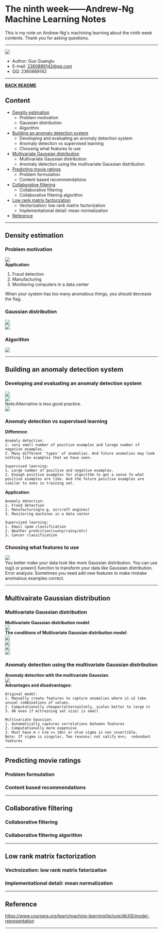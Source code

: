 # The ninth week——Andrew-Ng Machine Learning Notes  
This is my note on Andrew-Ng's machining learning about the ninth week contents. Thank you for asking questions.

***
[![](/picture/the_first_week/fig_ML.jpg)][Andrew-Ng-coursera]  
- Author: Guo Guanglu  
- E-mail: 2360889142@qq.com
- QQ: 2360889142  

*** 
[**BACK README**](README.md)  

## Content  
* [Density estimation](#density-estimation)
	* Problem motivation  
	* Gaussian distribution  
  	* Algorithm   
* [Building an anomaly detection system](#building-an-anomaly-detection-system)  
	* Developing and evaluating an anomaly detection system  
	* Anomaly detection vs supervised learning  
	* Choosing what features to use  
* [Multivariate Gaussian distribution](#multivairate-gaussian-distribution)  
	* Multivariate Gaussian distribution  
	* Anomaly detection using the multivariate Gaussian distribution  
* [Predicting movie ratings](#predicting-movie-ratings)
	* Problem formulation  
	* Content based recommendations  
* [Collaborative filtering](#collaborative-filtering)  
	* Collaborative filtering  
	* Collaborative filtering algorithm  
* [Low rank matrix factorization](#low-rank-matrix-factorization)  
	* Vectorization: low rank matrix factorization  
	* Implementational detail: mean normalization  
* [Reference](#reference)  

***  
Density estimation  
----  
### Problem motivation  
![](/picture/the_ninth_week/anomaly_detection1.png)  
**Application**:  
1. Fraud detection  
2. Manufacturing  
3. Monitoring computers in a data center  

When your system has too many anomalous things, you should decrease the flag.  
### Gaussian distribution  
![](/picture/the_ninth_week/anomaly_detection2.png)  
![](/picture/the_ninth_week/anomaly_detection3.png)  
### Algorithm  
![](/picture/the_ninth_week/anomaly_detection4.png)  

***  
Building an anomaly detection system  
----  
### Developing and evaluating an anomaly detection system  
![](/picture/the_ninth_week/anomaly_detection5.png)  
![](/picture/the_ninth_week/anomaly_detection6.png)   
Note:Alternative is less good practice.  
![](/picture/the_ninth_week/anomaly_detection7.png)   

### Anomaly detection vs supervised learning  
**Difference**:
```
Anomaly detection:  
1. very small number of positive examples and larege number of negative examples.  
2. Many different 'types' of anomalies. And future anomalies may look nothing like examples that we have seen.  

Supervised learning:  
1. Large number of positive and negative examples.  
2. Enough positive examples for algorithm to get a sense fo what positive examples are like. And the future positive examples are similar to ones in training set.  
```  
**Application**: 
 ```
 Anomaly detection:  
 1. Fraud detection  
 2. Manufacturing(e.g. aircraft engines)  
 3. Monitoring machines in a data center  
 
 Supervised learning:  
 1. Email spam classification  
 2. Weather predcition(sunny/rainy/etc)  
 3. Cancer classification  
 ```

### Choosing what features to use  
![](/picture/the_ninth_week/anomaly_detection8.png)   
You better make your data look like more Gaussian distribution. You can use log() or power() funciton to transform your data like Gaussian distribution.  
Error analysis: Sometimes you need add new features to make mistake anomalous examples correct.  

***  
Multivairate Gaussian distribution  
---  
### Multivariate Gaussian distribution  
**Multivariate Gaussian distribution model**:  
![](/picture/the_ninth_week/anomaly_detection9.png)   
**The conditions of Multivariate Gaussian distribution model**:  
![](/picture/the_ninth_week/anomaly_detection10.png)   
![](/picture/the_ninth_week/anomaly_detection11.png)   
![](/picture/the_ninth_week/anomaly_detection12.png)   
![](/picture/the_ninth_week/anomaly_detection13.png)   
### Anomaly detection using the multivariate Gaussian distribution  
**Anomaly detection with the multivariate Gaussian**:  
![](/picture/the_ninth_week/anomaly_detection14.png)  
**Advantages and disadvantages**:  
```
Original model:  
1. Manually create features to capture anomalies where x1 x2 take unusal combinations of values.  
2. Computationally cheaper(alternaitvely, scales better to large n)  
3. OK even if m(training set size) is small  

Multivariate Gaussian:  
1. Automatically captures correlations between features  
2. Computationally more expensive  
3. Must have m > n(m >= 10n) or else sigma is non invertible.  
Note: If sigma is singular, Two reasons: not satify m>n;  redundant features  
```  

***  
Predicting movie ratings  
---  
### Problem formulation  

### Content based recommendations  

***  
Collaborative filtering  
---  
### Collaborative filtering  

### Collaborative filtering algorithm  

***  
Low rank matrix factorization  
---
### Vectroization: low rank matrix fatorization  

### Implementational detail: mean normalization  



***  
Reference  
----  
https://www.coursera.org/learn/machine-learning/lecture/db3jS/model-representation  

---------------------------------------------------------
[Andrew-Ng-coursera]:https://www.coursera.org/learn/machine-learning/lecture/db3jS/model-representation "Andrew Ng coursera"
